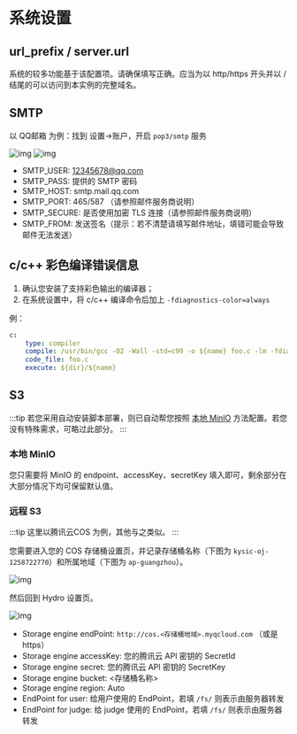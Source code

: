 # 系统设置

## url_prefix / server.url

系统的较多功能基于该配置项。请确保填写正确。应当为以 http/https 开头并以 / 结尾的可以访问到本实例的完整域名。

## SMTP

以 QQ邮箱 为例：找到 设置->账户，开启 `pop3/smtp` 服务

![img](https://img-kysic-1258722770.file.myqcloud.com/e49581ec5a3ed05d06cf406c081cf661/3042294c80fda.png)
![img](https://img-kysic-1258722770.file.myqcloud.com/388b385fe648bf77935f8a4a086e976a/a2b2802a9802f.png)

- SMTP_USER: 12345678@qq.com  
- SMTP_PASS: 提供的 SMTP 密码  
- SMTP_HOST: smtp.mail.qq.com  
- SMTP_PORT: 465/587 （请参照邮件服务商说明）  
- SMTP_SECURE: 是否使用加密 TLS 连接（请参照邮件服务商说明）  
- SMTP_FROM: 发送签名（提示：若不清楚请填写邮件地址，填错可能会导致邮件无法发送）

## c/c++ 彩色编译错误信息

1. 确认您安装了支持彩色输出的编译器；
2. 在系统设置中，将 c/c++ 编译命令后加上 `-fdiagnostics-color=always`

例：

```yml
c:
    type: compiler
    compile: /usr/bin/gcc -O2 -Wall -std=c99 -o ${name} foo.c -lm -fdiagnostics-color=always
    code_file: foo.c
    execute: ${dir}/${name}
```

## S3

:::tip
若您采用自动安装脚本部署，则已自动帮您按照 [本地 MinIO](#本地-minio) 方法配置。若您没有特殊需求，可略过此部分。
:::

### 本地 MinIO

您只需要将 MinIO 的 endpoint、accessKey、secretKey 填入即可，剩余部分在大部分情况下均可保留默认值。

### 远程 S3

:::tip
这里以腾讯云COS 为例，其他与之类似。
:::

您需要进入您的 COS 存储桶设置页，并记录存储桶名称（下图为 `kysic-oj-1258722770`）和所属地域（下图为 `ap-guangzhou`）。

![img](https://img-kysic-1258722770.file.myqcloud.com/f48d555379e48c400d68e4dcf2e4964a/734373bb6bf8b.png)

然后回到 Hydro 设置页。

![img](https://img-kysic-1258722770.file.myqcloud.com/c482632b11639a890831f8c67f37dd9d/10b2bc5a51c0c.png)

- Storage engine endPoint: `http://cos.<存储桶地域>.myqcloud.com` （或是 https）  
- Storage engine accessKey: 您的腾讯云 API 密钥的 SecretId  
- Storage engine secret: 您的腾讯云 API 密钥的 SecretKey  
- Storage engine bucket: <存储桶名称>  
- Storage engine region: Auto
- EndPoint for user: 给用户使用的 EndPoint，若填 `/fs/` 则表示由服务器转发
- EndPoint for judge: 给 judge 使用的 EndPoint，若填 `/fs/` 则表示由服务器转发

